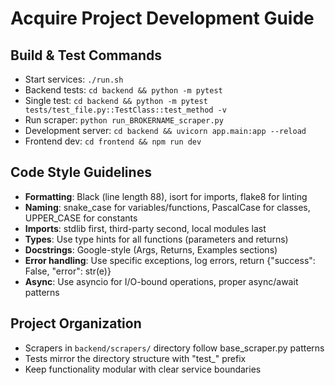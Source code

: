 # Acquire Project Development Guide

## Build & Test Commands
- Start services: `./run.sh`
- Backend tests: `cd backend && python -m pytest`
- Single test: `cd backend && python -m pytest tests/test_file.py::TestClass::test_method -v`
- Run scraper: `python run_BROKERNAME_scraper.py`
- Development server: `cd backend && uvicorn app.main:app --reload`
- Frontend dev: `cd frontend && npm run dev`

## Code Style Guidelines
- **Formatting**: Black (line length 88), isort for imports, flake8 for linting
- **Naming**: snake_case for variables/functions, PascalCase for classes, UPPER_CASE for constants
- **Imports**: stdlib first, third-party second, local modules last
- **Types**: Use type hints for all functions (parameters and returns)
- **Docstrings**: Google-style (Args, Returns, Examples sections)
- **Error handling**: Use specific exceptions, log errors, return {"success": False, "error": str(e)}
- **Async**: Use asyncio for I/O-bound operations, proper async/await patterns

## Project Organization
- Scrapers in `backend/scrapers/` directory follow base_scraper.py patterns
- Tests mirror the directory structure with "test_" prefix
- Keep functionality modular with clear service boundaries